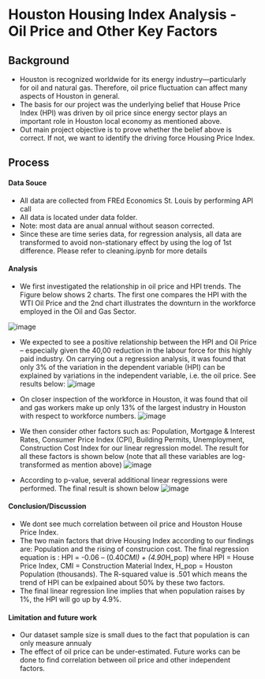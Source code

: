 # Houston Housing Index Analysis - Oil Price and Other Key Factors 

## Background
-  Houston is recognized worldwide for its energy industry—particularly for oil and natural gas. Therefore, oil price fluctuation can affect many aspects of Houston in general.
- The basis for our project was the underlying belief that House Price Index (HPI) was driven by oil price since energy sector plays an important role in Houston local economy as mentioned above. 
- Out main project objective is to prove whether the belief above is correct. If not, we want to identify the driving force Housing Price Index. 

## Process
#### Data Souce
- All data are collected from FREd Economics St. Louis by performing API call
- All data is located under data folder.
- Note: most data are anual annual without season corrected. 
- Since these are time series data, for regression analysis, all data are transformed to avoid non-stationary effect by using the log of 1st difference. Please refer to cleaning.ipynb for more details 

#### Analysis
- We first investigated the relationship in oil price and HPI trends.  The Figure below shows 2 charts. The first one compares the HPI with the WTI Oil Price and the 2nd chart illustrates the downturn in the workforce employed in the Oil and Gas Sector. 

![image](https://user-images.githubusercontent.com/42792976/51590019-3ee74f00-1eae-11e9-926a-ea9c29a6a541.png)
- We expected to see a positive relationship between the HPI and Oil Price – especially given the 40,00 reduction in the labour force for this highly paid industry.  On carrying out a regression analysis, it was found that only 3% of the variation in the dependent variable (HPI) can be explained by variations in the independent variable, i.e. the oil price.  See results below:
![image](https://user-images.githubusercontent.com/42792976/51590060-5c1c1d80-1eae-11e9-82ff-5897d066a18a.png)

- On closer inspection of the workforce in Houston, it was found that oil and gas workers make up only 13% of the largest industry in Houston with respect to workforce numbers.
![image](https://user-images.githubusercontent.com/42792976/51590094-6b9b6680-1eae-11e9-8b98-1886815cca5d.png)

- We then consider other factors such as: Population, Mortgage & Interest Rates, Consumer Price Index (CPI), Building Permits, Unemployment, Construction Cost Index for our linear regression model. The result for all these factors is shown below (note that all these variables are log-transformed as mention above)
![image](https://user-images.githubusercontent.com/42792976/51588007-4b68a900-1ea8-11e9-8774-0b7827d4fc07.png)
- According to p-value, several additional linear regressions were performed. The final result is shown below
![image](https://user-images.githubusercontent.com/42792976/51588115-c3cf6a00-1ea8-11e9-91bc-a9a00d3f8b89.png)


#### Conclusion/Discussion
- We dont see much correlation between oil price and Houston House Price Index. 
- The two main factors that drive Housing Index according to our findings are: Population and the rising of construcion cost. The final regression equation is : HPI = -0.06 – (0.40*CMI) + (4.90*H_pop) where HPI = House Price Index, CMI = Construction Material Index, H_pop = Houston Population (thousands). The R-squared value is .501 which means the trend of HPI can be exlpained about 50% by these two factors. 
- The final linear regression line implies that when population raises by 1%, the HPI will go up by 4.9%. 

#### Limitation and future work 
- Our dataset sample size is small dues to the fact that population is can only measure annualy 
- The effect of oil price can be under-estimated. Future works can be done to find correlation between oil price and other independent factors.